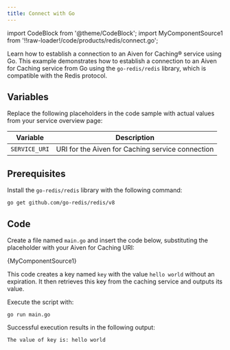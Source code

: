 ```yaml
---
title: Connect with Go
---
```

import CodeBlock from '@theme/CodeBlock';
import MyComponentSource1 from '!!raw-loader!/code/products/redis/connect.go';

Learn how to establish a connection to an Aiven for Caching® service using Go.
This example demonstrates how to establish a connection to an Aiven for Caching service
from Go using the `go-redis/redis` library, which is compatible with the Redis protocol.

## Variables

Replace the following placeholders in the code sample with actual values
from your service overview page:

| Variable    | Description                                                  |
| ----------- | ------------------------------------------------------------ |
| `SERVICE_URI` | URI for the Aiven for Caching service connection |

## Prerequisites

Install the `go-redis/redis` library with the following command:

```shell
go get github.com/go-redis/redis/v8
```

## Code

Create a file named `main.go` and insert the code below, substituting the placeholder
with your Aiven for Caching URI:

<CodeBlock language='go'>{MyComponentSource1}</CodeBlock>

This code creates a key named `key` with the value `hello world` without an expiration.
It then retrieves this key from the caching service and outputs its value.

Execute the script with:

```shell
go run main.go
```

Successful execution results in the following output:

```plaintext
The value of key is: hello world
```
